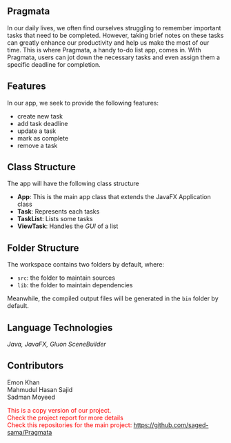 ## Pragmata
In our daily lives, we often find ourselves struggling to remember important tasks that need to be completed. However, taking brief notes on these tasks can greatly enhance our productivity and help us make the most of our time. This is where Pragmata, a handy to-do list app, comes in. With Pragmata, users can jot down the necessary tasks and even assign them a specific deadline for completion.

## Features

In our app, we seek to provide the following features:
- create new task
- add task deadline
- update a task
- mark as complete
- remove a task

## Class Structure

The app will have the following class structure
- **App**: This is the main app class that extends the JavaFX Application class
- **Task**: Represents each tasks
- **TaskList**: Lists some tasks
- **ViewTask**: Handles the _GUI_ of a list

## Folder Structure

The workspace contains two folders by default, where:

- `src`: the folder to maintain sources
- `lib`: the folder to maintain dependencies

Meanwhile, the compiled output files will be generated in the `bin` folder by default.

## Language Technologies

_Java, JavaFX, Gluon SceneBuilder_

## Contributors</br>
Emon Khan</br>
Mahmudul Hasan Sajid</br>
Sadman Moyeed</br>

<font color="red">This is a copy version of our project.<font><br/>
<font color="red">Check the project report for more details<font><br/>
<font color="red">Check this repositories for the main project:<font> https://github.com/saged-sama/Pragmata
